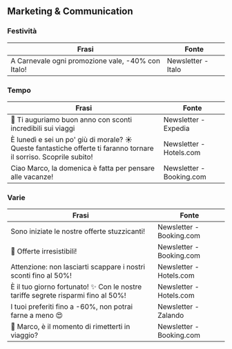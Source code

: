 ## Marketing & Communication

### Festività
| Frasi | Fonte | 
| ----- | ----- | 
| A Carnevale ogni promozione vale, -40% con Italo! | Newsletter - Italo |


### Tempo
| Frasi | Fonte | 
| ----- | ----- | 
| 🎁 Ti auguriamo buon anno con sconti incredibili sui viaggi | Newsletter - Expedia |
| È lunedì e sei un po' giù di morale? ☀ Queste fantastiche offerte ti faranno tornare il sorriso. Scoprile subito!| Newsletter - Hotels.com | 
| Ciao Marco, la domenica è fatta per pensare alle vacanze! | Newsletter - Booking.com |


### Varie
| Frasi | Fonte | 
| ----- | ----- | 
| Sono iniziate le nostre offerte stuzzicanti! | Newsletter - Booking.com |
| 🍩 Offerte irresistibili! | Newsletter - Booking.com |
| Attenzione: non lasciarti scappare i nostri sconti fino al 50%! | Newsletter - Hotels.com |
| È il tuo giorno fortunato! ✨ Con le nostre tariffe segrete risparmi fino al 50%!| Newsletter - Hotels.com |
| I tuoi preferiti fino a -60%, non potrai farne a meno 😍 | Newsletter - Zalando |
| 📅 Marco, è il momento di rimetterti in viaggio? | Newsletter - Booking.com |
